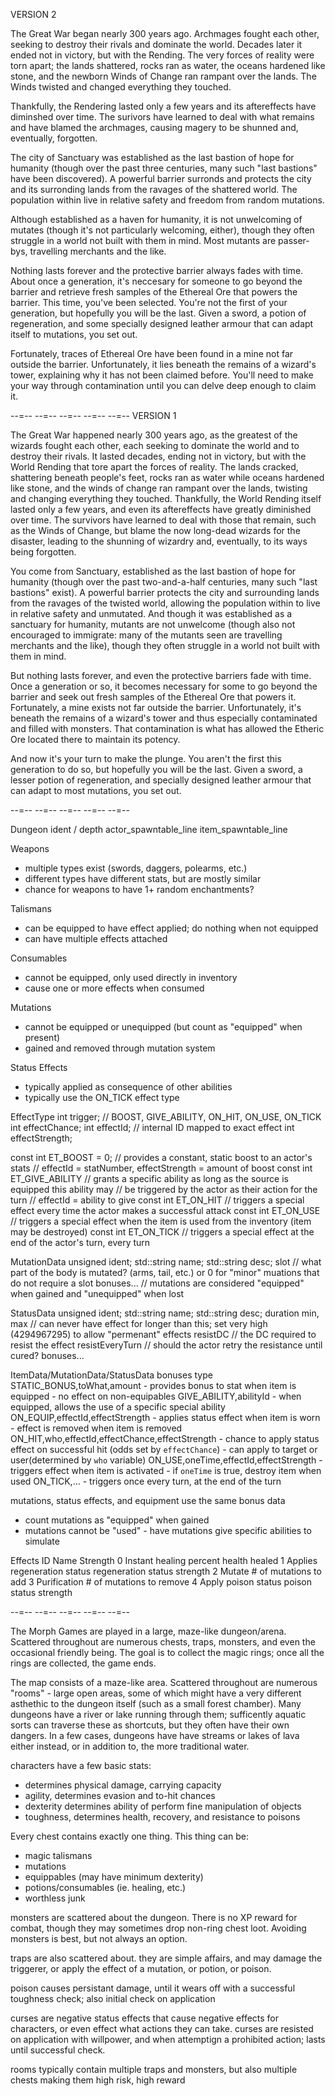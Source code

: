 VERSION 2

The Great War began nearly 300 years ago. Archmages fought each other, seeking to destroy their rivals and dominate the world. Decades later it ended not in victory, but with the Rending. The very forces of reality were torn apart; the lands shattered, rocks ran as water, the oceans hardened like stone, and the newborn Winds of Change ran rampant over the lands. The Winds twisted and changed everything they touched.

Thankfully, the Rendering lasted only a few years and its aftereffects have diminshed over time. The surivors have learned to deal with what remains and have blamed the archmages, causing magery to be shunned and, eventually, forgotten.

The city of Sanctuary was established as the last bastion of hope for humanity (though over the past three centuries, many such "last bastions" have been discovered). A powerful barrier surronds and protects the city and its surronding lands from the ravages of the shattered world. The population within live in relative safety and freedom from random mutations.

Although established as a haven for humanity, it is not unwelcoming of mutates (though it's not particularly welcoming, either), though they often struggle in a world not built with them in mind. Most mutants are passer-bys, travelling merchants and the like.

Nothing lasts forever and the protective barrier always fades with time. About once a generation, it's neccesary for someone to go beyond the barrier and retrieve fresh samples of the Ethereal Ore that powers the barrier. This time, you've been selected. You're not the first of your generation, but hopefully you will be the last. Given a sword, a potion of regeneration, and some specially designed leather armour that can adapt itself to mutations, you set out.

Fortunately, traces of Ethereal Ore have been found in a mine not far outside the barrier. Unfortunately, it lies beneath the remains of a wizard's tower, explaining why it has not been claimed before. You'll need to make your way through contamination until you can delve deep enough to claim it.

--=--  --=--  --=--  --=--  --=--
VERSION 1

The Great War happened nearly 300 years ago, as the greatest of the wizards fought each other, each seeking to dominate the world and to destroy their rivals. It lasted decades, ending not in victory, but with the World Rending that tore apart the forces of reality. The lands cracked, shattering beneath people's feet, rocks ran as water while oceans hardened like stone, and the winds of change ran rampant over the lands, twisting and changing everything they touched. Thankfully, the World Rending itself lasted only a few years, and even its aftereffects have greatly diminished over time. The survivors have learned to deal with those that remain, such as the Winds of Change, but blame the now long-dead wizards for the disaster, leading to the shunning of wizardry and, eventually, to its ways being forgotten.

You come from Sanctuary, established as the last bastion of hope for humanity (though over the past two-and-a-half centuries, many such "last bastions" exist). A powerful barrier protects the city and surrounding lands from the ravages of the twisted world, allowing the population within to live in relative safety and unmutated. And though it was established as a sanctuary for humanity, mutants are not unwelcome (though also not encouraged to immigrate: many of the mutants seen are travelling merchants and the like), though they often struggle in a world not built with them in mind.

But nothing lasts forever, and even the protective barriers fade with time. Once a generation or so, it becomes necessary for some to go beyond the barrier and seek out fresh samples of the Ethereal Ore that powers it. Fortunately, a mine exists not far outside the barrier. Unfortunately, it's beneath the remains of a wizard's tower and thus especially contaminated and filled with monsters. That contamination is what has allowed the Etheric Ore located there to maintain its potency.

And now it's your turn to make the plunge. You aren't the first this generation to do so, but hopefully you will be the last. Given a sword, a lesser potion of regeneration, and specially designed leather armour that can adapt to most mutations, you set out.


--=--  --=--  --=--  --=--  --=--

Dungeon
    ident / depth
    actor_spawntable_line
    item_spawntable_line




Weapons
- multiple types exist (swords, daggers, polearms, etc.)
- different types have different stats, but are mostly similar
- chance for weapons to have 1+ random enchantments?

Talismans
- can be equipped to have effect applied; do nothing when not equipped
- can have multiple effects attached

Consumables
- cannot be equipped, only used directly in inventory
- cause one or more effects when consumed

Mutations
- cannot be equipped or unequipped (but count as "equipped" when present)
- gained and removed through mutation system

Status Effects
- typically applied as consequence of other abilities
- typically use the ON_TICK effect type


EffectType
    int trigger;        // BOOST, GIVE_ABILITY, ON_HIT, ON_USE, ON_TICK
    int effectChance;
    int effectId;       // internal ID mapped to exact effect
    int effectStrength;

const int ET_BOOST = 0;
// provides a constant, static boost to an actor's stats
// effectId = statNumber, effectStrength = amount of boost
const int ET_GIVE_ABILITY
// grants a specific ability as long as the source is equipped this ability may
// be triggered by the actor as their action for the turn
// effectId = ability to give
const int ET_ON_HIT
// triggers a special effect every time the actor makes a successful attack
const int ET_ON_USE
// triggers a special effect when the item is used from the inventory (item may be destroyed)
const int ET_ON_TICK
// triggers a special effect at the end of the actor's turn, every turn



MutationData
    unsigned ident;
    std::string name;
    std::string desc;
    slot // what part of the body is mutated? (arms, tail, etc.) or 0 for "minor" muations that do not require a slot
    bonuses...
// mutations are considered "equipped" when gained and "unequipped" when lost

StatusData
    unsigned ident;
    std::string name;
    std::string desc;
    duration min, max // can never have effect for longer than this; set very high (4294967295) to allow "permenant" effects
    resistDC // the DC required to resist the effect
    resistEveryTurn // should the actor retry the resistance until cured?
    bonuses...



ItemData/MutationData/StatusData
    bonuses
        type
            STATIC_BONUS,toWhat,amount
            - provides bonus to stat when item is equipped
            - no effect on non-equipables
            GIVE_ABILITY,abilityId
            - when equipped, allows the use of a specific special ability
            ON_EQUIP,effectId,effectStrength
            - applies status effect when item is worn
            - effect is removed when item is removed
            ON_HIT,who,effectId,effectChance,effectStrength
            - chance to apply status effect on successful hit (odds set by `effectChance`)
            - can apply to target or user(determined by `who` variable)
            ON_USE,oneTime,effectId,effectStrength
            - triggers effect when item is activated
            - if `oneTime` is true, destroy item when used
            ON_TICK,...
            - triggers once every turn, at the end of the turn

mutations, status effects, and equipment use the same bonus data
- count mutations as "equipped" when gained
- mutations cannot be "used" - have mutations give specific abilities to simulate



Effects
    ID  Name                        Strength
    0   Instant healing             percent health healed
    1   Applies regeneration status regeneration status strength
    2   Mutate                      # of mutations to add
    3   Purification                # of mutations to remove
    4   Apply poison status         poison status strength




--=--  --=--  --=--  --=--  --=--



The Morph Games are played in a large, maze-like dungeon/arena. Scattered throughout are numerous chests, traps, monsters, and even the occasional friendly being. The goal is to collect the magic rings; once all the rings are collected, the game ends.

The map consists of a maze-like area. Scattered throughout are numerous "rooms" - large open areas, some of which might have a very different asthethic to the dungeon itself (such as a small forest chamber). Many dungeons have a river or lake running through them; sufficently aquatic sorts can traverse these as shortcuts, but they often have their own dangers. In a few cases, dungeons have have streams or lakes of lava either instead, or in addition to, the more traditional water.

characters have a few basic stats:
* determines physical damage, carrying capacity
* agility, determines evasion and to-hit chances
* dexterity determines ability of perform fine manipulation of objects
* toughness, determines health, recovery, and resistance to poisons

Every chest contains exactly one thing. This thing can be:
* magic talismans
* mutations
* equippables (may have minimum dexterity)
* potions/consumables (ie. healing, etc.)
* worthless junk

monsters are scattered about the dungeon. There is no XP reward for combat, though they may sometimes drop non-ring chest loot. Avoiding monsters is best, but not always an option.

traps are also scattered about. they are simple affairs, and may damage the triggerer, or apply the effect of a mutation, or potion, or poison.

poison causes persistant damage, until it wears off with a successful toughness check; also initial check on application

curses are negative status effects that cause negative effects for characters, or even effect what actions they can take. curses are resisted on application with willpower, and when attemptign a prohibited action; lasts until successful check.

rooms typically contain multiple traps and monsters, but also multiple chests making them high risk, high reward

